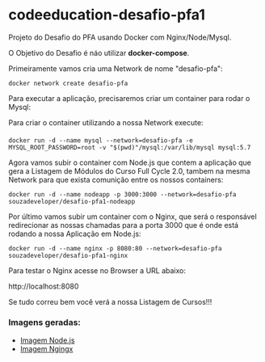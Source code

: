 # codeeducation-desafio-pfa1

Projeto do Desafio do PFA usando Docker com Nginx/Node/Mysql.

O Objetivo do Desafio é náo utilizar <b>docker-compose</b>.

Primeiramente vamos cria uma Network de nome "desafio-pfa":

```docker network create desafio-pfa```

Para executar a aplicação, precisaremos criar um container para rodar o Mysql:

Para criar o container utilizando a nossa Network execute:

####
```
docker run -d --name mysql --network=desafio-pfa -e MYSQL_ROOT_PASSWORD=root -v "$(pwd)"/mysql:/var/lib/mysql mysql:5.7
```

Agora vamos subir o container com Node.js que contem a aplicação que gera a Listagem de Módulos do Curso Full Cycle 2.0, tambem na mesma Network para que exista comunição entre os nossos containers:

```docker run -d --name nodeapp -p 3000:3000 --network=desafio-pfa souzadeveloper/desafio-pfa1-nodeapp```

Por último vamos subir um container com o Nginx, que será o responsável redirecionar as nossas chamadas para a porta 3000 que é onde está rodando a nossa Aplicação em Node.js:

```docker run -d --name nginx -p 8080:80 --network=desafio-pfa souzadeveloper/desafio-pfa1-nginx```

Para testar o Nginx acesse no Browser a URL abaixo:

http://localhost:8080

Se tudo correu bem você verá a nossa Listagem de Cursos!!!

### Imagens geradas:

- [Imagem Node.js](https://hub.docker.com/repository/docker/souzadeveloper/desafio-pfa1-nodeapp)
- [Imagem Ngingx](https://hub.docker.com/repository/docker/souzadeveloper/desafio-pfa1-nginx)
